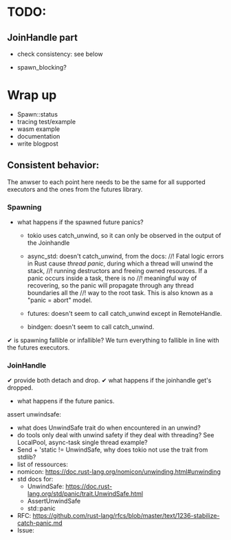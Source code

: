 # TODO:

## JoinHandle part

- check consistency: see below

- spawn_blocking?


# Wrap up

- Spawn::status
- tracing test/example
- wasm example
- documentation
- write blogpost

## Consistent behavior:

The anwser to each point here needs to be the same for all supported executors and the ones from the futures library.

### Spawning

  - what happens if the spawned future panics?
    - tokio uses catch_unwind, so it can only be observed in the output of the Joinhandle
    - async_std: doesn't catch_unwind, from the docs:
      //! Fatal logic errors in Rust cause *thread panic*, during which a thread will unwind the stack,
      //! running destructors and freeing owned resources. If a panic occurs inside a task, there is no
      //! meaningful way of recovering, so the panic will propagate through any thread boundaries all the
      //! way to the root task. This is also known as a "panic = abort" model.

    - futures: doesn't seem to call catch_unwind except in RemoteHandle.

    - bindgen: doesn't seem to call catch_unwind.

  ✔ is spawning fallible or infallible?
    We turn everything to fallible in line with the futures executors.

### JoinHandle

  ✔ provide both detach and drop.
  ✔ what happens if the joinhandle get's dropped.
  - what happens if the future panics.



assert unwindsafe:
- what does UnwindSafe trait do when encountered in an unwind?
- do tools only deal with unwind safety if they deal with threading? See LocalPool, async-task single thread example?
- Send + 'static != UnwindSafe, why does tokio not use the trait from stdlib?
- list of ressources:
 - nomicon: https://doc.rust-lang.org/nomicon/unwinding.html#unwinding
 - std docs for:
   - UnwindSafe: https://doc.rust-lang.org/std/panic/trait.UnwindSafe.html
   - AssertUnwindSafe
   - std::panic
 - RFC: https://github.com/rust-lang/rfcs/blob/master/text/1236-stabilize-catch-panic.md
 - Issue:
